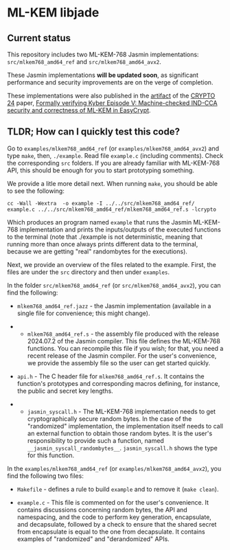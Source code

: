 [//]: # (SPDX-License-Identifier: CC-BY-4.0)
[//]: # (TODO Customize project readme)

# ML-KEM libjade

## Current status

This repository includes two ML-KEM-768 Jasmin implementations:
`src/mlkem768_amd64_ref` and `src/mlkem768_amd64_avx2`. 

These Jasmin implementations **will be updated soon**, as
significant performance and security improvements are on
the verge of completion.

These implementations were also published in the
[artifact](https://artifacts.formosa-crypto.org) of the
[CRYPTO 24](https://crypto.iacr.org/2024/program.php) paper,
[Formally verifying Kyber Episode V: Machine-checked IND-CCA security and correctness of ML-KEM in EasyCrypt](https://eprint.iacr.org/2024/843).

## TLDR; How can I quickly test this code?

Go to `examples/mlkem768_amd64_ref` (or `examples/mlkem768_amd64_avx2`)
and type `make`, then, `./example`. Read file `example.c` (including
comments). Check the corresponding `src` folders. If you are already
familiar with ML-KEM-768 API, this should be enough for you to start
prototyping something.

We provide a litle more detail next. When running `make`, you should be
able to see the following:

```
cc -Wall -Wextra  -o example -I ../../src/mlkem768_amd64_ref/ example.c ../../src/mlkem768_amd64_ref/mlkem768_amd64_ref.s -lcrypto
```

Which produces an program named `example` that runs the Jasmin
ML-KEM-768 implementation and prints the inputs/outputs of the
executed functions to the terminal (note that ./example is not
deterministic, meaning that running more than once always prints
different data to the terminal, because we are getting "real"
randombytes for the executions).

Next, we provide an overview of the files related to the example.
First, the files are under the `src` directory and then under `examples`.

In the folder `src/mlkem768_amd64_ref` (or `src/mlkem768_amd64_avx2`),
you can find the following:

* `mlkem768_amd64_ref.jazz` - the Jasmin implementation (available
in a single file for convenience; this might change).

* * `mlkem768_amd64_ref.s` - the assembly file produced with the release
2024.07.2 of the Jasmin compiler. This file defines the ML-KEM-768 functions.
You can recompile this file if you wish; for that, you need a recent release
of the Jasmin compiler. For the user's convenience, we provide the assembly
file so the user can get started quickly.

* `api.h` - The C header file for `mlkem768_amd64_ref.s`. It contains the
function's prototypes and corresponding macros defining, for instance, the
public and secret key lengths.

* * `jasmin_syscall.h` - The ML-KEM-768 implementation needs to get
cryptographically secure random bytes. In the case of the "randomized"
implementation, the implementation itself needs to call an external
function to obtain those random bytes. It is the user's responsibility
to provide such a function, named `__jasmin_syscall_randombytes__`.
`jasmin_syscall.h` shows the type for this function.

In the `examples/mlkem768_amd64_ref` (or `examples/mlkem768_amd64_avx2`),
you find the following two files:

* `Makefile` - defines a rule to build `example` and to remove it
(`make clean`).

* `example.c` - This file is commented on for the user's convenience.
It contains discussions concerning random bytes, the API and namespacing,
and the code to perform key generation, encapsulate, and decapsulate,
followed by a check to ensure that the shared secret from encapsulate
is equal to the one from decapsulate. It contains examples of "randomized"
and "derandomized" APIs.


